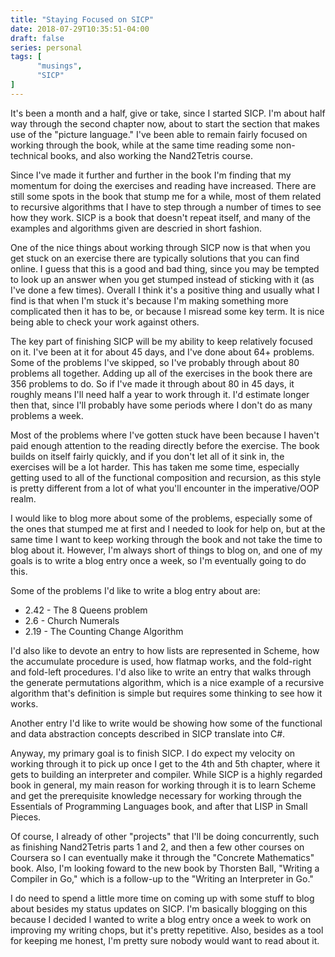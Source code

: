 ```yaml
---
title: "Staying Focused on SICP"
date: 2018-07-29T10:35:51-04:00
draft: false
series: personal
tags: [
      "musings",
      "SICP"
]
---
```


It's been a month and a half, give or take, since I started SICP.  I'm
about half way through the second chapter now, about to start the
section that makes use of the "picture language."  I've been able to
remain fairly focused on working through the book, while at the same
time reading some non-technical books, and also working the
Nand2Tetris course.

Since I've made it further and further in the book I'm finding that my
momentum for doing the exercises and reading have increased.  There
are still some spots in the book that stump me for a while, most of
them related to recursive algorithms that I have to step through a
number of times to see how they work.  SICP is a book that doesn't
repeat itself, and many of the examples and algorithms given are
descried in short fashion.

One of the nice things about working through SICP now is that when you
get stuck on an exercise there are typically solutions that you can
find online.  I guess that this is a good and bad thing, since you may
be tempted to look up an answer when you get stumped instead of
sticking with it (as I've done a few times).  Overall I think it's a
positive thing and usually what I find is that when I'm stuck it's
because I'm making something more complicated then it has to be, or
because I misread some key term.  It is nice being able to check your
work against others.

The key part of finishing SICP will be my ability to keep relatively
focused on it.  I've been at it for about 45 days, and I've done about
64+ problems.  Some of the problems I've skipped, so I've probably
through about 80 problems all together.  Adding up all of the
exercises in the book there are 356 problems to do.  So if I've made
it through about 80 in 45 days, it roughly means I'll need half a year
to work through it.  I'd estimate longer then that, since I'll
probably have some periods where I don't do as many problems a week.

Most of the problems where I've gotten stuck have been because I
haven't paid enough attention to the reading directly before the
exercise.  The book builds on itself fairly quickly, and if you don't
let all of it sink in, the exercises will be a lot harder.  This has
taken me some time, especially getting used to all of the functional
composition and recursion, as this style is pretty different from a
lot of what you'll encounter in the imperative/OOP realm.

I would like to blog more about some of the problems, especially some
of the ones that stumped me at first and I needed to look for help on,
but at the same time I want to keep working through the book and not
take the time to blog about it.  However, I'm always short of things
to blog on, and one of my goals is to write a blog entry once a week,
so I'm eventually going to do this.

Some of the problems I'd like to write a blog entry about are:

* 2.42 - The 8 Queens problem
* 2.6 - Church Numerals
* 2.19 - The Counting Change Algorithm

I'd also like to devote an entry to how lists are represented in
Scheme, how the accumulate procedure is used, how flatmap works, and
the fold-right and fold-left procedures.  I'd also like to write an
entry that walks through the generate permutations algorithm, which is
a nice example of a recursive algorithm that's definition is simple
but requires some thinking to see how it works.

Another entry I'd like to write would be showing how some of the
functional and data abstraction concepts described in SICP translate
into C#.

Anyway, my primary goal is to finish SICP.  I do expect my velocity on
working through it to pick up once I get to the 4th and 5th chapter,
where it gets to building an interpreter and compiler.  While SICP is
a highly regarded book in general, my main reason for working through
it is to learn Scheme and get the prerequisite knowledge necessary for
working through the Essentials of Programming Languages book, and
after that LISP in Small Pieces.

Of course, I already of other "projects" that I'll be doing
concurrently, such as finishing Nand2Tetris parts 1 and 2, and then a
few other courses on Coursera so I can eventually make it through the
"Concrete Mathematics" book.  Also, I'm looking foward to the new book
by Thorsten Ball, "Writing a Compiler in Go," which is a follow-up to
the "Writing an Interpreter in Go."

I do need to spend a little more time on coming up with some stuff to
blog about besides my status updates on SICP.  I'm basically blogging
on this because I decided I wanted to write a blog entry once a week
to work on improving my writing chops, but it's pretty repetitive.
Also, besides as a tool for keeping me honest, I'm pretty sure nobody
would want to read about it.


